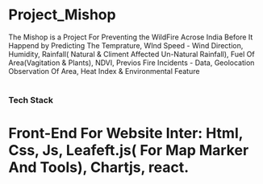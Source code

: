 # Project_Mishop
The Mishop is a Project For Preventing the WildFire Acrose India Before It Happend by Predicting The Temprature, WInd Speed - Wind Direction, Humidity, Rainfall( Natural &amp; Climent Affected Un-Natural Rainfall), Fuel Of Area(Vagitation &amp; Plants), NDVI, Previos Fire Incidents - Data, Geolocation Observation Of Area, Heat Index &amp; Environmental Feature

#
<h3> Tech Stack </h3>

# Front-End For Website Inter: Html, Css, Js, Leafeft.js( For Map Marker And Tools), Chartjs, react.

